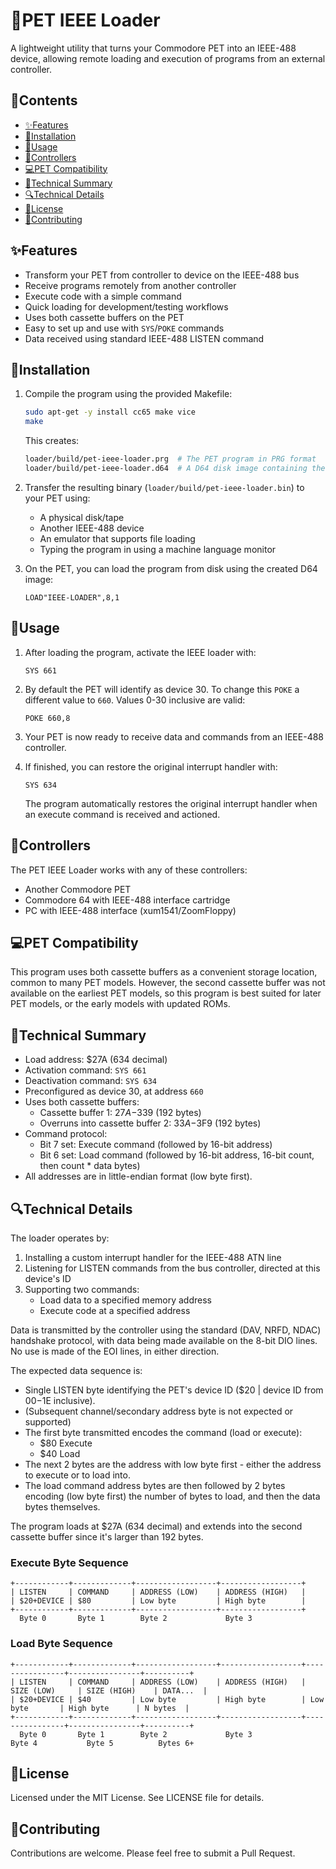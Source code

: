 # 📡PET IEEE Loader

A lightweight utility that turns your Commodore PET into an IEEE-488 device, allowing remote loading and execution of programs from an external controller.

## 📝Contents

- [✨Features](#features)
- [🔧Installation](#installation)
- [🚀Usage](#usage)
- [🔌Controllers](#controllers)
- [💻PET Compatibility](#️pet-compatibility)
- [🧠Technical Summary](#technical-summary)
- [🔍Technical Details](#technical-details)
- [📜License](#license)
- [🤝Contributing](#contributing)

## ✨Features

- Transform your PET from controller to device on the IEEE-488 bus
- Receive programs remotely from another controller
- Execute code with a simple command
- Quick loading for development/testing workflows
- Uses both cassette buffers on the PET
- Easy to set up and use with `SYS`/`POKE` commands
- Data received using standard IEEE-488 LISTEN command

## 🔧Installation

1. Compile the program using the provided Makefile:
   ```bash
   sudo apt-get -y install cc65 make vice
   make
   ```

   This creates:
    ```bash
    loader/build/pet-ieee-loader.prg  # The PET program in PRG format
    loader/build/pet-ieee-loader.d64  # A D64 disk image containing the program 
    ```

2. Transfer the resulting binary (`loader/build/pet-ieee-loader.bin`) to your PET using:
   - A physical disk/tape
   - Another IEEE-488 device
   - An emulator that supports file loading
   - Typing the program in using a machine language monitor

3. On the PET, you can load the program from disk using the created D64 image:
    ```basic
    LOAD"IEEE-LOADER",8,1
    ```

## 🚀Usage

1. After loading the program, activate the IEEE loader with:
   ```basic
   SYS 661
   ```

2. By default the PET will identify as device 30.  To change this `POKE` a different value to `660`.  Values 0-30 inclusive are valid:
    ```basic
    POKE 660,8
    ```

3. Your PET is now ready to receive data and commands from an IEEE-488 controller.

4. If finished, you can restore the original interrupt handler with:
   ```basic
   SYS 634
   ```
   The program automatically restores the original interrupt handler when an execute command is received and actioned.

## 🔌Controllers

The PET IEEE Loader works with any of these controllers:
- Another Commodore PET
- Commodore 64 with IEEE-488 interface cartridge
- PC with IEEE-488 interface (xum1541/ZoomFloppy)

## 💻PET Compatibility

This program uses both cassette buffers as a convenient storage location, common to many PET models.  However, the second cassette buffer was not available on the earliest PET models, so this program is best suited for later PET models, or the early models with updated ROMs.

## 🧠Technical Summary

- Load address: $27A (634 decimal)
- Activation command: `SYS 661`
- Deactivation command: `SYS 634`
- Preconfigured as device 30, at address `660`
- Uses both cassette buffers:
  - Cassette buffer 1: $27A-$339 (192 bytes)
  - Overruns into cassette buffer 2: $33A-$3F9 (192 bytes)
- Command protocol:
  - Bit 7 set: Execute command (followed by 16-bit address)
  - Bit 6 set: Load command (followed by 16-bit address, 16-bit count, then count * data bytes)
- All addresses are in little-endian format (low byte first).

## 🔍Technical Details

The loader operates by:

1. Installing a custom interrupt handler for the IEEE-488 ATN line
2. Listening for LISTEN commands from the bus controller, directed at this device's ID
3. Supporting two commands:
   - Load data to a specified memory address
   - Execute code at a specified address

Data is transmitted by the controller using the standard (DAV, NRFD, NDAC) handshake protocol, with data being made available on the 8-bit DIO lines.  No use is made of the EOI lines, in either direction.

The expected data sequence is:
- Single LISTEN byte identifying the PET's device ID ($20 | device ID from $00-$1E inclusive).
- (Subsequent channel/secondary address byte is not expected or supported) 
- The first byte transmitted encodes the command (load or execute):
    - $80 Execute
    - $40 Load
- The next 2 bytes are the address with low byte first - either the address to execute or to load into.
- The load command address bytes are then followed by 2 bytes encoding (low byte first) the number of bytes to load, and then the data bytes themselves.

The program loads at $27A (634 decimal) and extends into the second cassette buffer since it's larger than 192 bytes.

### Execute Byte Sequence

```
+------------+-------------+------------------+------------------+
| LISTEN     | COMMAND     | ADDRESS (LOW)    | ADDRESS (HIGH)   |
| $20+DEVICE | $80         | Low byte         | High byte        |
+------------+-------------+------------------+------------------+
  Byte 0       Byte 1        Byte 2             Byte 3
```

### Load Byte Sequence

```
+------------+-------------+------------------+------------------+----------------+----------------+----------+
| LISTEN     | COMMAND     | ADDRESS (LOW)    | ADDRESS (HIGH)   | SIZE (LOW)     | SIZE (HIGH)    | DATA...  |
| $20+DEVICE | $40         | Low byte         | High byte        | Low byte       | High byte      | N bytes  |
+------------+-------------+------------------+------------------+----------------+----------------+----------+
  Byte 0       Byte 1        Byte 2             Byte 3             Byte 4           Byte 5          Bytes 6+
```

## 📜License

Licensed under the MIT License. See LICENSE file for details.

## 🤝Contributing

Contributions are welcome.  Please feel free to submit a Pull Request.
